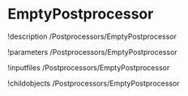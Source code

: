 <!-- MOOSE Documentation Stub: Remove this when content is added. -->

# EmptyPostprocessor
!description /Postprocessors/EmptyPostprocessor

!parameters /Postprocessors/EmptyPostprocessor

!inputfiles /Postprocessors/EmptyPostprocessor

!childobjects /Postprocessors/EmptyPostprocessor
